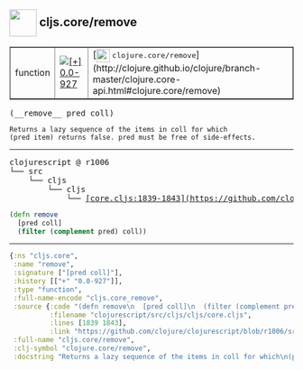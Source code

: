 ## <img width="48px" valign="middle" src="http://i.imgur.com/Hi20huC.png"> cljs.core/remove

 <table border="1">
<tr>
<td>function</td>
<td><a href="https://github.com/cljsinfo/api-refs/tree/0.0-927"><img valign="middle" alt="[+] 0.0-927" src="https://img.shields.io/badge/+-0.0--927-lightgrey.svg"></a> </td>
<td>
[<img height="24px" valign="middle" src="http://i.imgur.com/1GjPKvB.png"> <samp>clojure.core/remove</samp>](http://clojure.github.io/clojure/branch-master/clojure.core-api.html#clojure.core/remove)
</td>
</tr>
</table>

 <samp>
(__remove__ pred coll)<br>
</samp>

```
Returns a lazy sequence of the items in coll for which
(pred item) returns false. pred must be free of side-effects.
```

---

 <pre>
clojurescript @ r1006
└── src
    └── cljs
        └── cljs
            └── <ins>[core.cljs:1839-1843](https://github.com/clojure/clojurescript/blob/r1006/src/cljs/cljs/core.cljs#L1839-L1843)</ins>
</pre>

```clj
(defn remove
  [pred coll]
  (filter (complement pred) coll))
```


---

```clj
{:ns "cljs.core",
 :name "remove",
 :signature ["[pred coll]"],
 :history [["+" "0.0-927"]],
 :type "function",
 :full-name-encode "cljs.core_remove",
 :source {:code "(defn remove\n  [pred coll]\n  (filter (complement pred) coll))",
          :filename "clojurescript/src/cljs/cljs/core.cljs",
          :lines [1839 1843],
          :link "https://github.com/clojure/clojurescript/blob/r1006/src/cljs/cljs/core.cljs#L1839-L1843"},
 :full-name "cljs.core/remove",
 :clj-symbol "clojure.core/remove",
 :docstring "Returns a lazy sequence of the items in coll for which\n(pred item) returns false. pred must be free of side-effects."}

```
